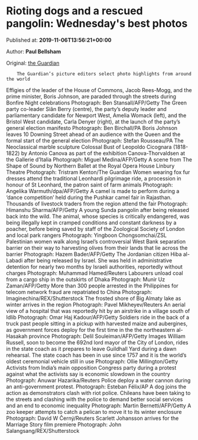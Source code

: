 
# Rioting dogs and a rescued pangolin: Wednesday's best photos

Published at: **2019-11-06T13:56:21+00:00**

Author: **Paul Bellsham**

Original: [the Guardian](https://www.theguardian.com/news/gallery/2019/nov/06/rioting-dogs-and-a-rescued-pangolin-wednesdays-best-photos)


        The Guardian’s picture editors select photo highlights from around the world
      
Effigies of the leader of the House of Commons, Jacob Rees-Mogg, and the prime minister, Boris Johnson, are paraded through the streets during Bonfire Night celebrations
Photograph: Ben Stansall/AFP/Getty
The Green party co-leader Siân Berry (centre), the party’s deputy leader and parliamentary candidate for Newport West, Amelia Womack (left), and the Bristol West candidate, Carla Denyer (right), at the launch of the party’s general election manifesto
Photograph: Ben Birchall/PA
Boris Johnson leaves 10 Downing Street ahead of an audience with the Queen and the formal start of the general election
Photograph: Stefan Rousseau/PA
The Neoclassical marble sculpture Colossal Bust of Leopoldo Cicognara (1818-1822) by Antonio Canova as part of the exhibition Canova-Thorvaldsen at the Gallerie d’Italia
Photograph: Miguel Medina/AFP/Getty
A scene from The Shape of Sound by Northern Ballet at the Royal Opera House Linbury Theatre
Photograph: Tristram Kenton/The Guardian
Women wearing fox fur dresses attend the traditional Leonhardi pilgrimage ride, a procession in honour of St Leonhard, the patron saint of farm animals
Photograph: Angelika Warmuth/dpa/AFP/Getty
A camel is made to perform during a ‘dance competition’ held during the Pushkar camel fair in Rajasthan. Thousands of livestock traders from the region attend the fair
Photograph: Himanshu Sharma/AFP/Getty
A young Sunda pangolin after being released back into the wild. The animal, whose species is critically endangered, was being illegally kept in cramped conditions and constant darkness by a poacher, before being saved by staff of the Zoological Society of London and local park rangers
Photograph: Yingboon Chongsomchai/ZSL
Palestinian women walk along Israel’s controversial West Bank separation barrier on their way to harvesting olives from their lands that lie across the barrier
Photograph: Hazem Bader/AFP/Getty
The Jordanian citizen Hiba al-Labadi after being released by Israel. She was held in administrative detention for nearly two months by Israeli authorities, reportedly without charges
Photograph: Muhammad Hamed/Reuters
Labourers unload coal from a cargo ship in the outskirts of Dhaka
Photograph: Munir Uz Zaman/AFP/Getty
More than 300 people arrested in the Philippines for telecom network fraud are repatriated to China
Photograph: Imaginechina/REX/Shutterstock
The frosted shore of Big Almaty lake as winter arrives in the region
Photograph: Pavel Mikheyev/Reuters
An aerial view of a hospital that was reportedly hit by an airstrike in a village south of Idlib
Photograph: Omar Haj Kadour/AFP/Getty
Soldiers ride in the back of a truck past people sitting in a pickup with harvested maize and aubergines, as government forces deploy for the first time in the the northeastern al-Hasakah province
Photograph: Delil Souleiman/AFP/Getty Images
William Russell, soon to become the 692nd lord mayor of the City of London, rides in the state coach as it prepares to leave Guildhall Yard during a dawn rehearsal. The state coach has been in use since 1757 and it is the world’s oldest ceremonial vehicle still in use
Photograph: Ollie Millington/Getty
Activists from India’s main opposition Congress party during a protest against what the activists say is economic slowdown in the country
Photograph: Anuwar Hazarika/Reuters
Police deploy a water cannon during an anti-government protest.
Photograph: Esteban Félix/AP
A dog joins the action as demonstrators clash with riot police. Chileans have been taking to the streets and clashing with the police to demand better social services and an end to economic inequality
Photograph: Martin Bernetti/AFP/Getty
A zoo keeper attempts to catch a pelican to move it to its winter enclosure
Photograph: David W Černý/Reuters
Scarlett Johansson arrives for the Marriage Story film premiere
Photograph: John Salangsang/REX/Shutterstock
